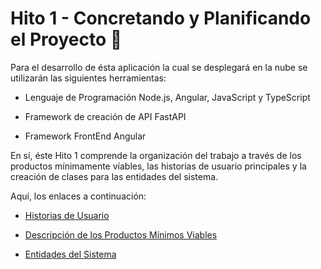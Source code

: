# Hito 1 - Concretando y Planificando el Proyecto 🧠

Para el desarrollo de ésta aplicación la cual se desplegará en la nube se utilizarán las siguientes herramientas:

- Lenguaje de Programación Node.js, Angular, JavaScript y TypeScript

- Framework de creación de API FastAPI

- Framework FrontEnd Angular


En sí, éste Hito 1 comprende la organización del trabajo a través de los productos mínimamente víables, las historias de usuario principales y la creación de clases para las entidades del sistema.    

Aquí, los enlaces a continuación:

+ [Historias de Usuario](https://github.com/dalkisbustos/Proyecto_Final/blob/main/Docs/Hito%201/Historias_Usuario.md)

+ [Descripción de los Productos Mínimos Viables](https://github.com/dalkisbustos/Proyecto_Final/blob/main/Docs/Hito%201/Productos_min_viables.md)

 + [Entidades del Sistema](https://github.com/dalkisbustos/Proyecto_Final/blob/main/Docs/Hito%201/Entidades_sistema.md)
